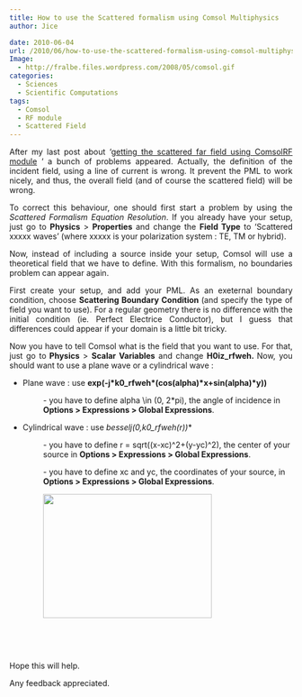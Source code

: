 ```yaml
---
title: How to use the Scattered formalism using Comsol Multiphysics
author: Jice

date: 2010-06-04
url: /2010/06/how-to-use-the-scattered-formalism-using-comsol-multiphysics/
Image:
  - http://fralbe.files.wordpress.com/2008/05/comsol.gif
categories:
  - Sciences
  - Scientific Computations
tags:
  - Comsol
  - RF module
  - Scattered Field
---
```

<p style="text-align: justify;">
  After my last post about &#8216;<a title="Far field Comsol" href="http://localhost/oldblog/2010/04/how-to-get-the-electromagnetic-scattered-far-field-using-comsol-rf-module/">getting the scattered far field using ComsolRF module</a> &#8216; a bunch of problems appeared. Actually, the definition of the incident field, using a line of current is wrong. It prevent the PML to work nicely, and thus, the overall field (and of course the scattered field) will be wrong.
</p>

<p style="text-align: justify;">
  To correct this behaviour, one should first start a problem by using the <em>Scattered Formalism Equation Resolution</em>. If you already have your setup, just go to <strong>Physics</strong> > <strong>Properties</strong> and change the <strong>Field Type</strong> to &#8216;Scattered xxxxx waves&#8217; (where xxxxx is your polarization system : TE, TM or hybrid).
</p>

<p style="text-align: justify;">
  Now, instead of including a source inside your setup, Comsol will use a theoretical field that we have to define. With this formalism, no boundaries problem can appear again.
</p>

<p style="text-align: justify;">
  First create your setup, and add your PML. As an exeternal boundary condition, choose <strong>Scattering Boundary Condition </strong>(and specify the type of field you want to use). For a regular geometry there is no difference with the initial condition (ie. Perfect Electrice Conductor), but I guess that differences could appear if your domain is a little bit tricky.
</p>

<p style="text-align: justify;">
  Now you have to tell Comsol what is the field that you want to use. For that, just go to<strong> Physics</strong> > <strong>Scalar Variables</strong> and change <strong>H0iz_rfweh. </strong>Now, you should want to use a plane wave or a cylindrical wave :
</p>

  * Plane wave : use **exp(-j\*k0_rfweh\*(cos(alpha)\*x+sin(alpha)\*y))**

<p style="padding-left: 60px;">
  - you have to define alpha \in (0, 2*pi), the angle of incidence in <strong>Options > Expressions > Global Expressions</strong>.
</p>

  * Cylindrical wave : use **besselj(0,k0_rfweh*(r))**

<p style="padding-left: 60px;">
  - you have to define r = sqrt((x-xc)^2+(y-yc)^2), the center of your source in <strong>Options > Expressions > Global Expressions</strong>.
</p>

<p style="padding-left: 60px;">
  - you have to define xc and yc, the coordinates of your source, in <strong>Options > Expressions > Global Expressions</strong>.
</p>

<p style="padding-left: 60px;">
  <a href="images/posts/oldwordpress/uploads/2010/06/comsol_plane.png"><img class="aligncenter size-medium wp-image-1077" title="Field Definition Comsol" src="/images/posts/oldwordpress/uploads/2010/06/comsol_plane-300x220.png" alt="" width="300" height="220" ></a>
</p>

<p style="padding-left: 60px;">
   
</p>

<p style="padding-left: 60px;">
   
</p>

Hope this will help.

Any feedback appreciated.